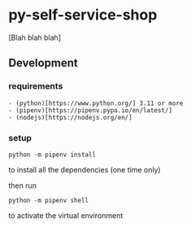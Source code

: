 # py-self-service-shop

[Blah blah blah]

## Development

### requirements
    - (python)[https://www.python.org/] 3.11 or more
    - (pipenv)[https://pipenv.pypa.io/en/latest/]
    - (nodejs)[https://nodejs.org/en/]

### setup

```
python -m pipenv install
``` 
to install all the dependencies (one time only)

then run 
```
python -m pipenv shell
```
to activate the virtual environment